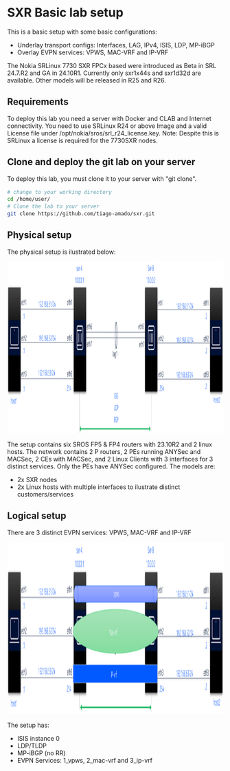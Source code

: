 

# SXR Basic lab setup
This is a basic setup with some basic configurations:
* Underlay transport configs: Interfaces, LAG, IPv4, ISIS, LDP, MP-iBGP
* Overlay EVPN services: VPWS, MAC-VRF and IP-VRF

The Nokia SRLinux 7730 SXR FPCx based were introduced as Beta in SRL 24.7.R2 and GA in 24.10R1.
Currently only sxr1x44s and sxr1d32d are available. Other models will be released in R25 and R26. 


## Requirements 

To deploy this lab you need a server with Docker and CLAB and Internet connectivity.
You need to use SRLinux R24 or above Image and a valid License file under /opt/nokia/sros/srl_r24_license.key. 
Note: Despite this is SRLinux a license is required for the 7730SXR nodes.



## Clone and deploy the git lab on your server

To deploy this lab, you must clone it to your server with "git clone".

```bash
# change to your working directory
cd /home/user/
# Clone the lab to your server
git clone https://github.com/tiago-amado/sxr.git
```

## Physical setup

The physical setup is ilustrated below:



<p align="center">
  <img width="900" height="400" src="https://github.com/tiago-amado/sxr/blob/main/pics/sxr-clab_physical.png">
</p>



The setup contains six SROS FP5 & FP4 routers with 23.10R2 and 2 linux hosts. The network contains 2 P routers, 2 PEs running ANYSec and MACSec, 2 CEs with MACSec, and 2 Linux Clients with 3 interfaces for 3 distinct services. 
Only the PEs have ANYSec configured. The models are:
* 2x SXR nodes 
* 2x Linux hosts with multiple interfaces to ilustrate distinct customers/services



## Logical setup

There are 3 distinct EVPN services: VPWS, MAC-VRF and IP-VRF



<p align="center">
  <img width="900" height="400" src="https://github.com/tiago-amado/sxr/blob/main/pics/sxr-clab_logical.png">
</p>


The setup has:

* ISIS instance 0
* LDP/TLDP
* MP-iBGP (no RR)
* EVPN Services: 1_vpws, 2_mac-vrf and 3_ip-vrf




